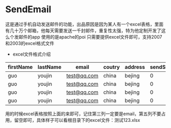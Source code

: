 # SendEmail
这是通过手机自动发送邮件的功能，出品原因是因为某人有一个excel表格，里面有几十万个邮箱，他每天需要发送一千封邮件，重复性太强，特为他定制开发了这么个发邮件的app
使用的是apache的poi
只需要提供excel文件即可，支持2007和2003的excel格式文件

* excel文件格式介绍

firstName | lastName | email | coutry | address | sendState
----------|----------|-------|--------|---------|----------
guo | youjin | test@qq.com | china | bejing | 0
guo | youjin | test@qq.com | china | bejing | 0
guo | youjin | test@qq.com | china | bejing | 0
guo | youjin | test@qq.com | china | bejing | 0



用的时候excel表格按照上面的来即可，记住第三列一定要是email，第五列不要占用，留空即可，具体样子可以看根目录下的excel文件：测试123.xlsx


